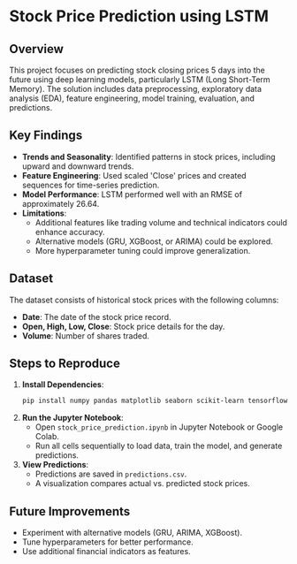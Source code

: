 # Stock Price Prediction using LSTM

## Overview
This project focuses on predicting stock closing prices 5 days into the future using deep learning models, particularly LSTM (Long Short-Term Memory). The solution includes data preprocessing, exploratory data analysis (EDA), feature engineering, model training, evaluation, and predictions.

## Key Findings
- **Trends and Seasonality**: Identified patterns in stock prices, including upward and downward trends.
- **Feature Engineering**: Used scaled 'Close' prices and created sequences for time-series prediction.
- **Model Performance**: LSTM performed well with an RMSE of approximately 26.64.
- **Limitations**:
  - Additional features like trading volume and technical indicators could enhance accuracy.
  - Alternative models (GRU, XGBoost, or ARIMA) could be explored.
  - More hyperparameter tuning could improve generalization.

## Dataset
The dataset consists of historical stock prices with the following columns:
- **Date**: The date of the stock price record.
- **Open, High, Low, Close**: Stock price details for the day.
- **Volume**: Number of shares traded.

## Steps to Reproduce
1. **Install Dependencies**:
   ```bash
   pip install numpy pandas matplotlib seaborn scikit-learn tensorflow
   ```
2. **Run the Jupyter Notebook**:
   - Open `stock_price_prediction.ipynb` in Jupyter Notebook or Google Colab.
   - Run all cells sequentially to load data, train the model, and generate predictions.
3. **View Predictions**:
   - Predictions are saved in `predictions.csv`.
   - A visualization compares actual vs. predicted stock prices.

## Future Improvements
- Experiment with alternative models (GRU, ARIMA, XGBoost).
- Tune hyperparameters for better performance.
- Use additional financial indicators as features.



